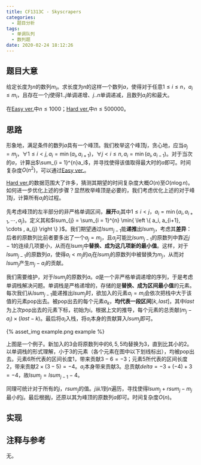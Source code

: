 ```yaml
---
title: CF1313C - Skyscrapers
categories:
  - 题目分析
tags:
  - 单调队列
  - 数列题
date: 2020-02-24 18:12:26
---
```


## 题目大意

给定长度为$n$的数列$m_i$。求长度为$n$的这样一个数列$a$，使得对于任意$1 \le i \le n$，$a_i \le m_i$，且存在一个$j$使得$1..j$单调递增、$j..n$单调递减，且数列$a_i$的和最大。

在[Easy ver.](https://codeforces.com/contest/1313/problem/C1)中$n\le 1000$；[Hard ver.](https://codeforces.com/contest/1313/problem/C2)中$n\le500000$。

## 思路

形象地，满足条件的数列$a$具有一个峰顶。我们枚举这个峰顶$j$，贪心地，应当$a_j=m_j$，$\forall 1\le i < j, a_i = \min(a_i, a_{i + 1})$，$\forall j< i \le n, a_i = \min(a_i, a_{i - 1})$。对于当次的$a$，计算出$\sum_{i = 1}^{n}a_i$，并寻找使得该值取得最大时的$a$即可。时间复杂度$O(n^2)$，可以通过[Easy ver.](https://codeforces.com/contest/1313/problem/C1)。

[Hard ver.](https://codeforces.com/contest/1313/problem/C2)的数据范围大了许多，猜测其期望的时间复杂度大概$O(n)$至$O(n\log n)$。如何进一步优化上述的步骤？显然枚举峰顶是必要的，我们考虑优化上述的对于峰顶$j$，计算所有$a_i$的过程。

先考虑峰顶的左半部分的非严格单调区间，**展开**$a_i$其中$1\le i < j$，$a_{i} = \min{ \left\{ a_{i}, a_{i+1}, \cdots , a_{j} \right \} }$。定义其和$lsum_{j} = \sum_{i = 1}^{n} \min{ \left \{ a_i, a_{i+1}, \cdots , a_{j} \right \} }$。我们期望通过$lsum_{j-1}$能**递推**出$lsum_{j}$，考虑其**差异**：后者的原数列比前者要多出了一个$a_j = m_j$，且$a_j$可能比$lsum_{j-1}$的原数列中靠近$j-1$的连续几项要小，从而在$lsum_{j}$中**替换、成为这几项新的最小值**。这样，对于$lsum_{j-1}$的原数列$a$，使得$a_i < m_j$的$a_i$在$lsum_j$的原数列中被替换为$m_j$，从而对$lsum_j$产生$m_j - a_i$的贡献。

我们需要维护，对于$lsum_j$的原数列$a$。$a$是一个非严格单调递增的序列，于是考虑单调栈解决问题。单调栈是严格递增的，存储的是**替换、成为区间最小值**的元素。每次我们从$lsum_{j-1}$能递推出$lsum_{j}$时，欲加入的元素$a_i=m_i$会依次把栈中大于该值的元素pop出去。被pop出去的每个元素$a_k$，**均代表一段区间**$[k, last]$，其中$last$为上次pop出去的元素下标，初始为$i$。根据上文的推导，每个元素的总贡献$(m_j - a_i) \times (last - k)$。最后将$a_i$入栈，将$a_i$本身的贡献算入$lsum_j$即可。

{% asset_img example.png example %}

上图是一个例子。新加入的$3$会将原数列中的$6,5,5$均替换为$3$，直到比其小的$2$。以单调栈的形式理解，小于$3$的元素（各个元素在图中以下划线标出），均被pop出去。元素$6$所代表的区间长度$1$，带来贡献$3-6=-3$；元素$5$所代表的区间长度$2$，带来贡献$2\times(3-5) = -4$。$a_i$本身带来贡献$3$。总贡献$delta = -3 + (-4) + 3 = -4$，故$lsum_j = lsum_{j - 1} - 4$。

同理可统计对于所有的$j$，$rsum_j$的值。$j$从$1$到$n$遍历，寻找使得$lsum_j + rsum_j - m_j$最小的$j$。最后根据$j$，还原以其为峰顶的原数列$a$即可。时间复杂度$O(n)$。

## 实现



## 注释与参考

无。